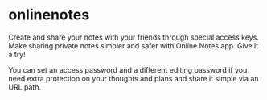 # onlinenotes

Create and share your notes with your friends through special access keys. Make sharing private notes simpler and safer with Online Notes  app. Give it a try!

You can set an access password and a different editing password if you need extra protection on your thoughts and plans and share it simple via an URL path.

